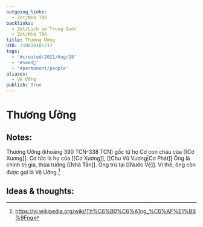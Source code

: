 ```yaml
---
outgoing_links:
  - Zet/Nhà Tần
backlinks:
  - Zet/Lịch sử Trung Quốc
  - Zet/Nhà Tần
title: Thương Ưởng
UID: 210828105217
tags:
  - '#created/2021/Aug/28'
  - '#seed🥜'
  - '#permanent/people'
aliases:
  - Vệ Ưởng
publish: True
---
```

# Thương Ưởng

## Notes:
Thương Ưởng (khoảng 390 TCN-338 TCN) gốc từ họ Cơ con cháu của [[Cơ Xương]]. Cơ tức là họ của [[Cơ Xương]], [[Chu Vũ Vương|Cơ Phát]]
Ông là chính trị gia, thừa tướng [[Nhà Tần]]. Ông trú tại [[Nước Vệ]]. Vì thế, ông còn được gọi là Vệ Ưởng.[^1]

## Ideas & thoughts:

[^1]: https://vi.wikipedia.org/wiki/Th%C6%B0%C6%A1ng_%C6%AF%E1%BB%9Fng